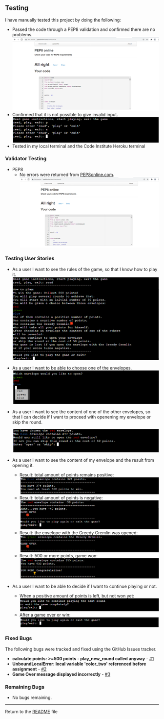 ## Testing 

I have manually tested this project by doing the following:

- Passed the code through a PEP8 validation and confirmed there are no problems.
  ![PEP8 validation](documentation/screenshots/pep8validation.png)
- Confirmed that it is not possible to give invalid input.
  ![Invalid input](documentation/screenshots/incorrectinput.png)
- Tested in my local terminal and the Code Institute Heroku terminal

### Validator Testing 

- PEP8
  - No errors were returned from [PEP8online.com](http://pep8online.com/checkresult).
    ![PEP8 validation](documentation/screenshots/pep8validation.png)

### Testing User Stories

- As a user I want to see the rules of the game, so that I know how to play it.
  ![Instructions](documentation/screenshots/instructions.png)
- As a user I want to be able to choose one of the envelopes.
  ![Envelope Choice](documentation/screenshots/envelopechoice.png)
- As a user I want to see the content of one of the other envelopes, so that I can decide if I want to proceed with openening my envelope or skip the round.

  ![Reveal second envelope](documentation/screenshots/revealsecondenvelope.png)
- As a user I want to see the content of my envelope and the result from opening it.
    -  Result: total amount of points remains positive:
    ![Result positive amount](documentation/screenshots/resultpositive.png)
    - Result: total amount of points is negative:
    ![Result negative amount](documentation/screenshots/resultnegative.png)
    - Result: the envelope with the Greedy Gremlin was opened:
    ![Result game over](documentation/screenshots/resultgameover.png)
    - Result: 500 or more points, game won:
    ![Result win](documentation/screenshots/resultwin.png)
- As a user I want to be able to decide if I want to continue playing or not.
    - When a positive amount of points is left, but not won yet:
    ![Play new round or exit](documentation/screenshots/nextroundexit.png)
    - After a game over or win:
    ![Play new game or exit](documentation/screenshots/playexit.png)

### Fixed Bugs

The following bugs were tracked and fixed using the GitHub Issues tracker.

- **calculate points: >=500 points - play_new_round called anyway** - [#1](https://github.com/JulianeGampe/greedy-gremlin/issues/1)
- **UnboundLocalError: local variable 'color_two' referenced before assignment** - [#2](https://github.com/JulianeGampe/greedy-gremlin/issues/2)
- **Game Over message displayed incorrectly** - [#3](https://github.com/JulianeGampe/greedy-gremlin/issues/3)


### Remaining Bugs

- No bugs remaining.

---

Return to the [README](README.md) file
